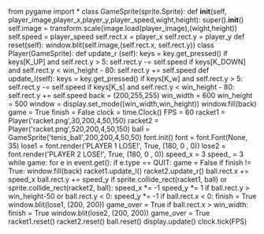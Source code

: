 from pygame import * 
class GameSprite(sprite.Sprite): 
    def __init__(self, player_image,player_x,player_y,player_speed,wight,height): 
        super().__init__() 
        self.image = transform.scale(image.load(player_image),(wight,height)) 
        self.speed = player_speed 
        self.rect.x = player_x 
        self.rect.y = player_y 
    def reset(self): 
        window.blit(self.image,(self.rect.x, self.rect.y)) 
class Player(GameSprite): 
    def update_r (self): 
        keys = key.get_pressed() 
        if keys[K_UP] and self.rect.y > 5: 
            self.rect.y -= self.speed 
        if keys[K_DOWN] and self.rect.y < win_height - 80: 
            self.rect.y += self.speed 
    def update_l(self): 
        keys = key.get_pressed() 
        if keys[K_w] and self.rect.y > 5: 
            self.rect.y -= self.speed 
        if keys[K_s] and self.rect.y < win_height - 80: 
            self.rect.y += self.speed 
back = (200,255,255) 
win_width = 600 
win_height = 500 
window = display.set_mode((win_width,win_height)) 
window.fill(back) 
game = True 
finish = False 
clock = time.Clock() 
FPS = 60 
racket1 = Player('racket.png',30,200,4,50,150) 
racket2 = Player('racket.png',520,200,4,50,150) 
ball = GameSprite('tenis_ball',200,200,4,50,50) 
font.init() 
font = font.Font(None, 35) 
lose1 = font.render('PLAYER 1 LOSE!', True, (180, 0 , 0)) 
lose2 = font.render('PLAYER 2 LOSE!', True, (180, 0 , 0)) 
speed_x = 3 
speed_ = 3 
while game: 
    for e in event.get(): 
        if e.type == QUIT: 
            game = False 
    if finish != True: 
        window.fill(back) 
        racket1.update_l() 
        racket2.update_r() 
        ball.rect.x += speed_x 
        ball.rect.y += speed_y 
        if sprite.collide_rect(racket1, ball) or sprite.collide_rect(racket2, ball): 
            speed_x *= -1 
            speed_y *= 1 
        if ball.rect.y > win_height-50 or ball.rect.y < 0: 
            speed_y *= -1 
        if ball.rect.x < 0: 
            finish = True 
            window.blit(lose1, (200, 200)) 
            game_over = True 
        if ball.rect.x > win_width: 
            finish = True 
            window.blit(lose2, (200, 200)) 
            game_over = True 
        racket1.reset() 
        racket2.reset() 
        ball.reset() 
    display.update() 
    clock.tick(FPS)

